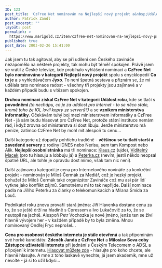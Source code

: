 ```yaml
---
ID: 123
post_title: 'CzFree Net nominován na Nejlepší nový projekt a&nbsp;Událost roku 2002'
author: Patrick Zandl
post_excerpt: ""
layout: post
permalink: >
  https://www.marigold.cz/item/czfree-net-nominovan-na-nejlepsi-novy-projekt-a-udalost-roku-2002
published: true
post_date: 2003-02-26 15:41:00
---
```

<P>Jak jsem tu tak agitoval, aby se při udílení cen Českého zavináče nezapomělo na některé projekty, tak mohu být téměř spokojen. Právě jsem se vrátil z České televize, kde probíhalo vyhlášení nominací a <STRONG>CzFree Net bylo nominováno v kategorii Nejlepší nový projekt</STRONG> spolu s enycklopedií <STRONG>Co to je</STRONG> a s vyhledávačem <STRONG>Jyxo</STRONG>. To není špatná sestava a přiznám se, že mi udělala tato nominace radost - všechny tři projekty jsou zajímavé a v každém případě budu s vítězem spokojen. </P>
<P><STRONG>Druhou nominaci získal CzFree Net v kategorii Událost roku</STRONG>, kde se tlačí s <STRONG>povodněmi </STRONG><EM>(to nechápu, co je za událost pro internet - to se něco stalo, kromě toho že IOL lovil kapry ze serverů?)</EM> a se <STRONG>vznikem ministerstva informatiky.</STRONG> Očekávám tuhý boj mezi ministerstvem informatiky a CzFree Net - já sám budu hlasovat pro CzFree Net, protože státní instituce nemám rád, i když zrovna od ministerstva si dost libuju. Jenže ministerstvo má peníze, zatímco CzFree Net by mohl mít alespoň tu cenu...</P>
<P>Další kategorie už dopadly pohříchu tradičně - <STRONG>většinou se tu tlačí starší a zavedené servery</STRONG> z rodiny iDNES nebo Nerisu, sem tam Kompost nebo Alík. <STRONG>Nejlepší osobní stránka</STRONG> má tři nominace: <A href="http://www.klaus.cz/">Klaus.cz</A> (ujde), <A href="http://www.viditelnymacek.cz/">Viditelný Macek</A> (pro tu hlasuju a lobbuju já) a <A href="http://www.peterka.cz/">Peterka.cz</A> (nevím, jestli někdo neopsal špatně URL, ale tohle je opravdu dost mimo, však tam nic není).</P>
<P>Další zajímavou kategorií je cena pro Internetového novináře za konkrétní projekt - nominován je Miloš Čermák za Mediář, což je hezký projekt, bohužel že Miloš Čermák také organizátor Zavináče což mu asi pár lidí vytkne jako konflikt zájmů. Samotnému mi to tak nepřijde. Další nominace padla na Jiřího Peterku za články o telekomunikacích a Milana Šmída za Louč.</P>
<P>Podnikatel roku znovu provařil stará jména: Jiří Hlavenka dostane cenu za to, že se ještě drží na hladině s Cpressem a Ivo Lukačovič za to, že se neutopil na jachtě. Alespoň Petr Vochozka je nové jméno, jenže ten se živí hlavně vývojem her - v každém případě by to byla změna. Mnou nominovaný Ondřej Fryc neprošel...</P>
<P><STRONG>Cena pro osobnost českého internetu je stále otevřená</STRONG> a tak připomínám své horké kandidáty: <STRONG>Zdeněk Janda z CzFree Net</STRONG> a <STRONG>Miloslav Sova coby Zástupce uživatelů internetu</STRONG> při jednání s Českým Telecomem o ADSL a připojení k internetu. <A href="http://www.ceskyzavinac.cz/www/onlinehlas.php" target=_blank>Hlasovat můžete zde</A> - hlasujte pro koho chcete, ale hlavně hlasujte. A mne z toho laskavě vynechte, já jsem akademik, mne už nevolte - já si to užil kdysi...</P>